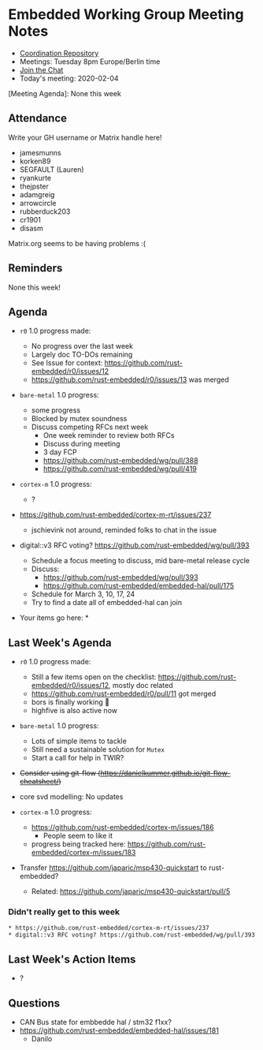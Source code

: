 # Embedded Working Group Meeting Notes

* [Coordination Repository]
* Meetings: Tuesday 8pm Europe/Berlin time
* [Join the Chat]
* Today's meeting: 2020-02-04

[Coordination Repository]: https://github.com/rust-embedded/wg
[Join the Chat]: https://riot.im/app/#/room/#rust-embedded:matrix.org
[Meeting Agenda]: None this week

## Attendance

Write your GH username or Matrix handle here!

* jamesmunns
* korken89
* SEGFAULT (Lauren)
* ryankurte
* thejpster
* adamgreig
* arrowcircle
* rubberduck203
* cr1901
* disasm

Matrix.org seems to be having problems :(

## Reminders

None this week!

## Agenda

* `r0` 1.0 progress made:
    * No progress over the last week
    * Largely doc TO-DOs remaining
    * See Issue for context: https://github.com/rust-embedded/r0/issues/12
    * https://github.com/rust-embedded/r0/issues/13 was merged
* `bare-metal` 1.0 progress:
    * some progress
    * Blocked by mutex soundness
    * Discuss competing RFCs next week
        * One week reminder to review both RFCs
        * Discuss during meeting
        * 3 day FCP
        * https://github.com/rust-embedded/wg/pull/388
        * https://github.com/rust-embedded/wg/pull/419

* `cortex-m` 1.0 progress:
    * ?
* https://github.com/rust-embedded/cortex-m-rt/issues/237
    * jschievink not around, reminded folks to chat in the issue
* digital::v3 RFC voting? https://github.com/rust-embedded/wg/pull/393
    * Schedule a focus meeting to discuss, mid bare-metal release cycle
    * Discuss:
        * https://github.com/rust-embedded/wg/pull/393
        * https://github.com/rust-embedded/embedded-hal/pull/175
    * Schedule for March 3, 10, 17, 24
    * Try to find a date all of embedded-hal can join
* Your items go here:
    *


## Last Week's Agenda

* `r0` 1.0 progress made:
    * Still a few items open on the checklist: https://github.com/rust-embedded/r0/issues/12, mostly doc related
    * https://github.com/rust-embedded/r0/pull/11 got merged
    * bors is finally working :rocket:
    * highfive is also active now
* `bare-metal` 1.0 progress:
    * Lots of simple items to tackle
    * Still need a sustainable solution for `Mutex`
    * Start a call for help in TWIR?
* ~~Consider using git-flow (https://danielkummer.github.io/git-flow-cheatsheet/)~~
* core svd modelling: No updates
* `cortex-m` 1.0 progress:
    * https://github.com/rust-embedded/cortex-m/issues/186
        * People seem to like it
    * progress being tracked here: https://github.com/rust-embedded/cortex-m/issues/183

* Transfer https://github.com/japaric/msp430-quickstart to rust-embedded?
    * Related: https://github.com/japaric/msp430-quickstart/pull/5

### Didn't really get to this week

    * https://github.com/rust-embedded/cortex-m-rt/issues/237
    * digital::v3 RFC voting? https://github.com/rust-embedded/wg/pull/393


## Last Week's Action Items

* ?

## Questions

* CAN Bus state for embbedde hal / stm32 f1xx?
* https://github.com/rust-embedded/embedded-hal/issues/181
    * Danilo
